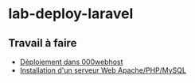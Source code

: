 # lab-deploy-laravel

## Travail à faire 

- [Déploiement dans 000webhost](deploy-000webhost.md)
- [Installation d'un serveur Web Apache/PHP/MySQL](deploy-apache.md)



